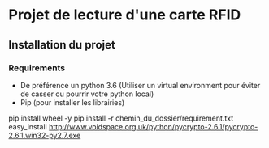 # Projet de lecture d'une carte RFID

## Installation du projet
### Requirements
- De préférence un python 3.6 (Utiliser un virtual environment pour éviter de casser ou pourrir votre python local)
- Pip (pour installer les librairies)

pip install wheel -y
pip install -r chemin_du_dossier/requirement.txt
easy_install http://www.voidspace.org.uk/python/pycrypto-2.6.1/pycrypto-2.6.1.win32-py2.7.exe




